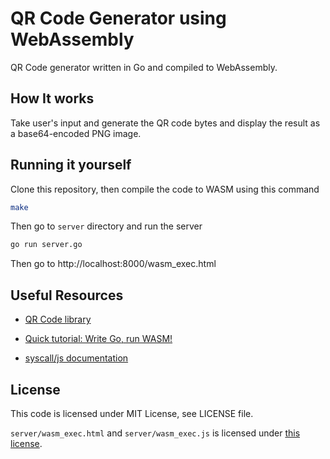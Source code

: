 QR Code Generator using WebAssembly
==================================

QR Code generator written in Go and compiled to WebAssembly.

## How It works

Take user's input and generate the QR code bytes and display the result as a base64-encoded PNG image.

## Running it yourself

Clone this repository, then compile the code to WASM using this command

```sh
make
```

Then go to `server` directory and run the server

```sh
go run server.go
```

Then go to http://localhost:8000/wasm_exec.html

## Useful Resources

* [QR Code library](https://github.com/skip2/go-qrcode)

* [Quick tutorial: Write Go, run WASM!](https://dev.to/cia_rana/quick-tutorial-write-go-run-wasm-2ilf)

* [syscall/js documentation](https://golang.org/pkg/syscall/js/)

## License

This code is licensed under MIT License, see LICENSE file.

`server/wasm_exec.html` and `server/wasm_exec.js` is licensed under [this license](https://github.com/golang/go/blob/master/LICENSE).

